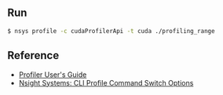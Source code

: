 ## Run ##
```bash
$ nsys profile -c cudaProfilerApi -t cuda ./profiling_range
```
## Reference ##
* [Profiler User's Guide](https://docs.nvidia.com/cuda/profiler-users-guide/index.html#focusing-profiling)
* [Nsight Systems: CLI Profile Command Switch Options](https://docs.nvidia.com/nsight-systems/profiling/index.html#cli-profile-command-switch-options)
